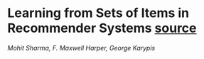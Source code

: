# Learning from Sets of Items in Recommender Systems [source](https://dl.acm.org/doi/10.1145/3326128)
*Mohit Sharma, F. Maxwell Harper, George Karypis*
